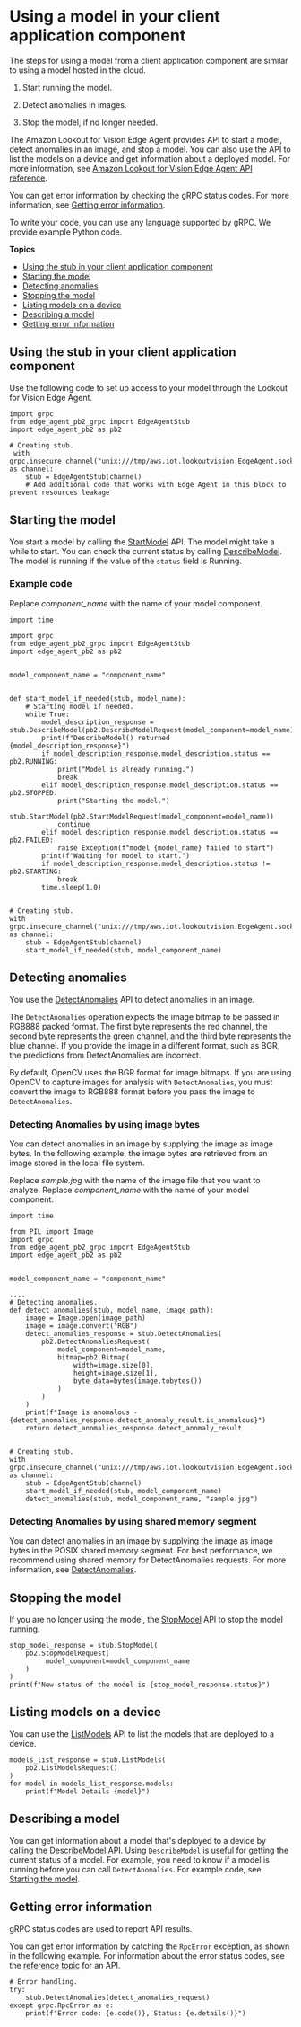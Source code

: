 # Using a model in your client application component<a name="inference-using-model"></a>

The steps for using a model from a client application component are similar to using a model hosted in the cloud\.

1. Start running the model\. 

1. Detect anomalies in images\.

1. Stop the model, if no longer needed\.

The Amazon Lookout for Vision Edge Agent provides API to start a model, detect anomalies in an image, and stop a model\. You can also use the API to list the models on a device and get information about a deployed model\. For more information, see [Amazon Lookout for Vision Edge Agent API reference](edge-agent-reference.md)\. 

You can get error information by checking the gRPC status codes\. For more information, see [Getting error information](#client-application-overview-getting-errors)\.

To write your code, you can use any language supported by gRPC\. We provide example Python code\. 

**Topics**
+ [Using the stub in your client application component](#edge-client-application-accessing-stub)
+ [Starting the model](#client-application-overview-start-model)
+ [Detecting anomalies](#client-application-overview-detect-anomalies)
+ [Stopping the model](#client-application-overview-stop-model)
+ [Listing models on a device](#client-application-overview-list-models)
+ [Describing a model](#client-application-overview-describing-model)
+ [Getting error information](#client-application-overview-getting-errors)

## Using the stub in your client application component<a name="edge-client-application-accessing-stub"></a>

Use the following code to set up access to your model through the Lookout for Vision Edge Agent\.

```
import grpc
from edge_agent_pb2_grpc import EdgeAgentStub
import edge_agent_pb2 as pb2

# Creating stub.
 with grpc.insecure_channel("unix:///tmp/aws.iot.lookoutvision.EdgeAgent.sock") as channel:
    stub = EdgeAgentStub(channel)
    # Add additional code that works with Edge Agent in this block to prevent resources leakage
```

## Starting the model<a name="client-application-overview-start-model"></a>

 You start a model by calling the [StartModel](edge-agent-reference-start-model.md) API\. The model might take a while to start\. You can check the current status by calling [DescribeModel](edge-agent-reference-describe-model.md)\. The model is running if the value of the `status` field is Running\.

### Example code<a name="client-application-overview-start-model-example"></a>

Replace *component\_name* with the name of your model component\.

```
import time

import grpc
from edge_agent_pb2_grpc import EdgeAgentStub
import edge_agent_pb2 as pb2


model_component_name = "component_name"


def start_model_if_needed(stub, model_name):
    # Starting model if needed.
    while True:
        model_description_response = stub.DescribeModel(pb2.DescribeModelRequest(model_component=model_name))
        print(f"DescribeModel() returned {model_description_response}")
        if model_description_response.model_description.status == pb2.RUNNING:
            print("Model is already running.")
            break
        elif model_description_response.model_description.status == pb2.STOPPED:
            print("Starting the model.")
            stub.StartModel(pb2.StartModelRequest(model_component=model_name))
            continue
        elif model_description_response.model_description.status == pb2.FAILED:
            raise Exception(f"model {model_name} failed to start")
        print(f"Waiting for model to start.")
        if model_description_response.model_description.status != pb2.STARTING:
            break
        time.sleep(1.0)


# Creating stub.
with grpc.insecure_channel("unix:///tmp/aws.iot.lookoutvision.EdgeAgent.sock") as channel:
    stub = EdgeAgentStub(channel)
    start_model_if_needed(stub, model_component_name)
```

## Detecting anomalies<a name="client-application-overview-detect-anomalies"></a>

You use the [DetectAnomalies](edge-agent-reference-detect-anomalies.md) API to detect anomalies in an image\. 

The `DetectAnomalies` operation expects the image bitmap to be passed in RGB888 packed format\. The first byte represents the red channel, the second byte represents the green channel, and the third byte represents the blue channel\. If you provide the image in a different format, such as BGR, the predictions from DetectAnomalies are incorrect\.

By default, OpenCV uses the BGR format for image bitmaps\. If you are using OpenCV to capture images for analysis with `DetectAnomalies`, you must convert the image to RGB888 format before you pass the image to `DetectAnomalies`\.

### Detecting Anomalies by using image bytes<a name="client-application-overview-detect-anomalies-image-bytes"></a>

You can detect anomalies in an image by supplying the image as image bytes\. In the following example, the image bytes are retrieved from an image stored in the local file system\. 

Replace *sample\.jpg* with the name of the image file that you want to analyze\. Replace *component\_name* with the name of your model component\.

```
import time

from PIL import Image
import grpc
from edge_agent_pb2_grpc import EdgeAgentStub
import edge_agent_pb2 as pb2


model_component_name = "component_name"

....
# Detecting anomalies.
def detect_anomalies(stub, model_name, image_path):
    image = Image.open(image_path)
    image = image.convert("RGB")
    detect_anomalies_response = stub.DetectAnomalies(
        pb2.DetectAnomaliesRequest(
            model_component=model_name,
            bitmap=pb2.Bitmap(
                width=image.size[0],
                height=image.size[1],
                byte_data=bytes(image.tobytes())
            ) 
        )
    )
    print(f"Image is anomalous - {detect_anomalies_response.detect_anomaly_result.is_anomalous}")
    return detect_anomalies_response.detect_anomaly_result


# Creating stub.
with grpc.insecure_channel("unix:///tmp/aws.iot.lookoutvision.EdgeAgent.sock") as channel:
    stub = EdgeAgentStub(channel)
    start_model_if_needed(stub, model_component_name)
    detect_anomalies(stub, model_component_name, "sample.jpg")
```

### Detecting Anomalies by using shared memory segment<a name="client-application-overview-detect-anomalies-shared-memory"></a>

You can detect anomalies in an image by supplying the image as image bytes in the POSIX shared memory segment\. For best performance, we recommend using shared memory for DetectAnomalies requests\. For more information, see [DetectAnomalies](edge-agent-reference-detect-anomalies.md)\.

## Stopping the model<a name="client-application-overview-stop-model"></a>

If you are no longer using the model, the [StopModel](edge-agent-reference-stop-model.md) API to stop the model running\.

```
stop_model_response = stub.StopModel(
    pb2.StopModelRequest(
         model_component=model_component_name   
    )
)
print(f"New status of the model is {stop_model_response.status}")
```

## Listing models on a device<a name="client-application-overview-list-models"></a>

You can use the [ListModels](edge-agent-reference-list-models.md) API to list the models that are deployed to a device\.

```
models_list_response = stub.ListModels(
    pb2.ListModelsRequest()
)
for model in models_list_response.models:
    print(f"Model Details {model}")
```

## Describing a model<a name="client-application-overview-describing-model"></a>

You can get information about a model that's deployed to a device by calling the [DescribeModel](edge-agent-reference-describe-model.md) API\. Using `DescribeModel` is useful for getting the current status of a model\. For example, you need to know if a model is running before you can call `DetectAnomalies`\. For example code, see [Starting the model](#client-application-overview-start-model)\. 

## Getting error information<a name="client-application-overview-getting-errors"></a>

gRPC status codes are used to report API results\. 

You can get error information by catching the `RpcError` exception, as shown in the following example\. For information about the error status codes, see the [reference topic](edge-agent-reference.md) for an API\. 

```
# Error handling.
try:
    stub.DetectAnomalies(detect_anomalies_request)
except grpc.RpcError as e:
    print(f"Error code: {e.code()}, Status: {e.details()}")
```

